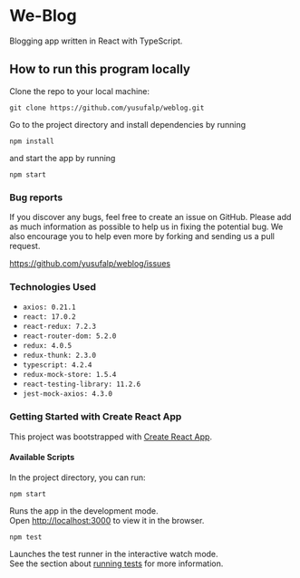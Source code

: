 # We-Blog

Blogging app written in React with TypeScript.

## How to run this program locally

Clone the repo to your local machine:

```
git clone https://github.com/yusufalp/weblog.git
```

Go to the project directory and install dependencies by running

```
npm install
```

and start the app by running

```
npm start
```

### Bug reports

If you discover any bugs, feel free to create an issue on GitHub. Please add as much information as possible to help us in fixing the potential bug. We also encourage you to help even more by forking and sending us a pull request.

https://github.com/yusufalp/weblog/issues

### Technologies Used

- `axios: 0.21.1`
- `react: 17.0.2`
- `react-redux: 7.2.3`
- `react-router-dom: 5.2.0`
- `redux: 4.0.5`
- `redux-thunk: 2.3.0`
- `typescript: 4.2.4`
- `redux-mock-store: 1.5.4`
- `react-testing-library: 11.2.6 `
- `jest-mock-axios: 4.3.0`

### Getting Started with Create React App

This project was bootstrapped with [Create React App](https://github.com/facebook/create-react-app).

#### Available Scripts

In the project directory, you can run:

`npm start`

Runs the app in the development mode.\
Open [http://localhost:3000](http://localhost:3000) to view it in the browser.

`npm test`

Launches the test runner in the interactive watch mode.\
See the section about [running tests](https://facebook.github.io/create-react-app/docs/running-tests) for more information.
